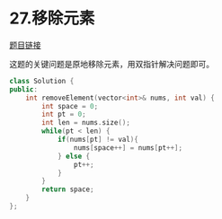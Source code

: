 # 27.移除元素

[题目链接](https://leetcode-cn.com/problems/remove-element/)

这题的关键问题是原地移除元素，用双指针解决问题即可。

```C++
class Solution {
public:
    int removeElement(vector<int>& nums, int val) {
        int space = 0;
        int pt = 0;
        int len = nums.size();
        while(pt < len) {
            if(nums[pt] != val){
                nums[space++] = nums[pt++];
            } else {
                pt++;
            }
        }
        return space;
    }
};
```